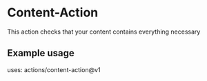 # Content-Action

This action checks that your content contains everything necessary

## Example usage

uses: actions/content-action@v1